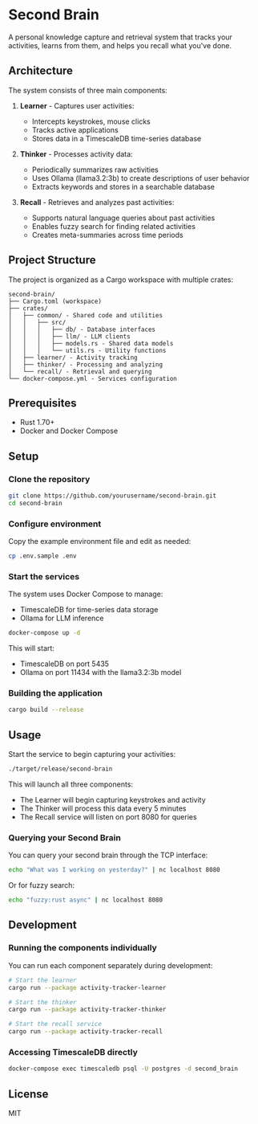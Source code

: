 # Second Brain

A personal knowledge capture and retrieval system that tracks your activities, learns from them, and helps you recall what you've done.

## Architecture

The system consists of three main components:

1. **Learner** - Captures user activities:
   - Intercepts keystrokes, mouse clicks
   - Tracks active applications
   - Stores data in a TimescaleDB time-series database

2. **Thinker** - Processes activity data:
   - Periodically summarizes raw activities
   - Uses Ollama (llama3.2:3b) to create descriptions of user behavior
   - Extracts keywords and stores in a searchable database

3. **Recall** - Retrieves and analyzes past activities:
   - Supports natural language queries about past activities
   - Enables fuzzy search for finding related activities
   - Creates meta-summaries across time periods

## Project Structure

The project is organized as a Cargo workspace with multiple crates:

```
second-brain/
├── Cargo.toml (workspace)
├── crates/
│   ├── common/ - Shared code and utilities
│   │   ├── src/
│   │   │   ├── db/ - Database interfaces
│   │   │   ├── llm/ - LLM clients
│   │   │   ├── models.rs - Shared data models
│   │   │   └── utils.rs - Utility functions
│   ├── learner/ - Activity tracking
│   ├── thinker/ - Processing and analyzing
│   └── recall/ - Retrieval and querying
└── docker-compose.yml - Services configuration
```

## Prerequisites

- Rust 1.70+
- Docker and Docker Compose

## Setup

### Clone the repository

```bash
git clone https://github.com/yourusername/second-brain.git
cd second-brain
```

### Configure environment

Copy the example environment file and edit as needed:

```bash
cp .env.sample .env
```

### Start the services

The system uses Docker Compose to manage:
- TimescaleDB for time-series data storage
- Ollama for LLM inference

```bash
docker-compose up -d
```

This will start:
- TimescaleDB on port 5435
- Ollama on port 11434 with the llama3.2:3b model

### Building the application

```bash
cargo build --release
```

## Usage

Start the service to begin capturing your activities:

```bash
./target/release/second-brain
```

This will launch all three components:
- The Learner will begin capturing keystrokes and activity
- The Thinker will process this data every 5 minutes
- The Recall service will listen on port 8080 for queries

### Querying your Second Brain

You can query your second brain through the TCP interface:

```bash
echo "What was I working on yesterday?" | nc localhost 8080
```

Or for fuzzy search:

```bash
echo "fuzzy:rust async" | nc localhost 8080
```

## Development

### Running the components individually

You can run each component separately during development:

```bash
# Start the learner
cargo run --package activity-tracker-learner

# Start the thinker
cargo run --package activity-tracker-thinker

# Start the recall service
cargo run --package activity-tracker-recall
```

### Accessing TimescaleDB directly

```bash
docker-compose exec timescaledb psql -U postgres -d second_brain
```

## License

MIT
